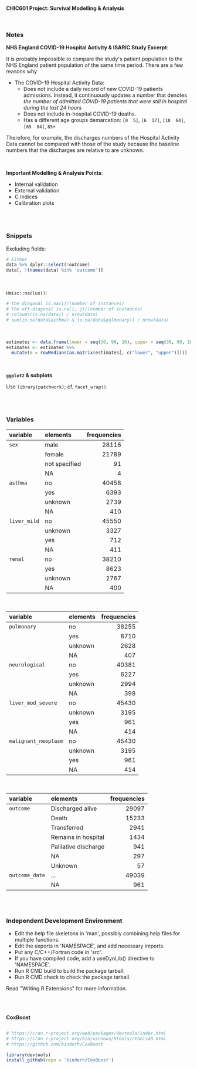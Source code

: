 <br>

**CHIC601 Project: Survival Modelling & Analysis**

<br>

### Notes

**NHS England COVID-19 Hospital Activity & ISARIC Study Excerpt**:

It is probably impossible to compare the study's patient population to the NHS England patient population of the same
time period.  There are a few reasons why

* The COVID-19 Hospital Activity Data:
  * Does not include a daily record of new COVID-19 patients admissions.  Instead, it continuously updates a number 
    that denotes *the number of admitted COVID-19 patients that were still in hospital during the last 24 hours*
  * Does not include in-hospital COVID-19 deaths.
  * Has a different age groups demarcation: `[0  5]`, `[6  17]`, `[18  64]`, `[65  84]`, `85+`

Therefore, for example, the discharges numbers of the Hospital Activity Data cannot be compared with those of the study
because the baseline numbers that the discharges are relative to are unknown.

<br>

**Important Modelling & Analysis Points**:

* Internal validation
* External validation
* C Indices
* Calibration plots


<br>
<br>


### Snippets

Excluding fields:

```r
# Either
data %>% dplyr::select(!outcome)
data[, !(names(data) %in% 'outcome')]
```

<br>

``Hmisc::naclus()``:

```r
# the diagonal is.na(i)/(number of instances)
# the off-diagonal is.na(i, j)/(number of instances)
# colSums(is.na(data)) / nrow(data)
# sum(is.na(data$asthma) & is.na(data$pulmonary)) / nrow(data)
```

<br>

```r
estimates <- data.frame(lower = seq(30, 90, 10), upper = seq(39, 99, 10))
estimates <- estimates %>%
  mutate(m = rowMedians(as.matrix(estimates[, c("lower", "upper")])))
```


<br>

**``ggplot2`` & subplots**

Use ``library(patchwork)``; cf. ``facet_wrap()``.


<br>
<br>

### Variables

variable | elements | frequencies
:--- | :--- | ---:
``sex`` | male | 28116
 &nbsp; | female | 21789
 &nbsp; | not specified | 91
 &nbsp; | NA | 4
``asthma`` | no | 40458
 &nbsp; | yes | 6393
 &nbsp; | unknown | 2739
 &nbsp; | NA | 410
``liver_mild`` | no | 45550
 &nbsp; | unknown | 3327
 &nbsp; | yes | 712
 &nbsp; | NA | 411
``renal`` | no | 38210
 &nbsp; | yes | 8623
 &nbsp; | unknown | 2767
 &nbsp; | NA | 400

<br>

variable | elements | frequencies
:--- | :--- | ---:
``pulmonary`` | no | 38255
 &nbsp; | yes | 8710
 &nbsp; | unknown | 2628
 &nbsp; | NA | 407
``neurological`` | no | 40381
 &nbsp; | yes | 6227
 &nbsp; | unknown | 2994
 &nbsp; | NA | 398
``liver_mod_severe`` | no | 45430
 &nbsp; | unknown | 3195
 &nbsp; | yes | 961
 &nbsp; | NA | 414
``malignant_neoplasm`` | no | 45430
 &nbsp; | unknown | 3195
 &nbsp; | yes | 961
 &nbsp; | NA | 414

<br>

variable | elements | frequencies
:--- | :--- | ---:
``outcome`` | Discharged alive | 29097
&nbsp; | Death | 15233
&nbsp; | Transferred | 2941
&nbsp; | Remains in hospital | 1434
&nbsp; | Palliative discharge | 941
&nbsp; | NA | 297
&nbsp; | Unknown | 57
``outcome_date`` | ... | 49039
&nbsp; | NA | 961


<br>
<br>

### Independent Development Environment

* Edit the help file skeletons in 'man', possibly combining help files
  for multiple functions.
* Edit the exports in 'NAMESPACE', and add necessary imports.
* Put any C/C++/Fortran code in 'src'.
* If you have compiled code, add a useDynLib() directive to
  'NAMESPACE'.
* Run R CMD build to build the package tarball.
* Run R CMD check to check the package tarball.

Read "Writing R Extensions" for more information.

<br>
<br>

**CoxBoost**

```r

# https://cran.r-project.org/web/packages/devtools/index.html
# https://cran.r-project.org/bin/windows/Rtools/rtools40.html
# https://github.com/binderh/CoxBoost

library(devtools)
install_github(repo = 'binderh/CoxBoost')
```

<br>
<br>

<br>
<br>

<br>
<br>